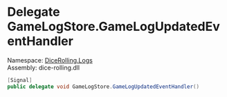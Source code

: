 # <a id="DiceRolling_Logs_GameLogStore_GameLogUpdatedEventHandler"></a> Delegate GameLogStore.GameLogUpdatedEventHandler

Namespace: [DiceRolling.Logs](DiceRolling.Logs.md)  
Assembly: dice\-rolling.dll  

```csharp
[Signal]
public delegate void GameLogStore.GameLogUpdatedEventHandler()
```

